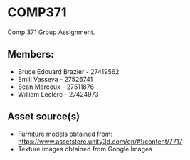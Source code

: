 # COMP371
Comp 371 Group Assignment.

## Members:
* Bruce Edouard Brazier - 27419562
* Emili Vasseva - 27526741
* Sean Marcoux - 27511876
* William Leclerc - 27424973

## Asset source(s)
* Furniture models obtained from: https://www.assetstore.unity3d.com/en/#!/content/7717
* Texture images obtained from Google Images
